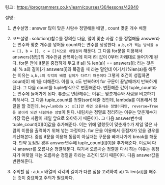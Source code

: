 링크 : 
https://programmers.co.kr/learn/courses/30/lessons/42840

설명 : 
1. 변수설명 : answer 많이 맞춘 사람수 정열해둘 배열 , count 맞춘 개수 배열 
2. 코드설명 : 
   solution()함수를 정의한 다음, 많이 맞춘 사람 수를 정열해둘 answer라는 변수와 맞춘 개수를 넣어둘 count라는 변수를 생성한다.
`a,b,c가 찍는 방식을 a = [], b = [], c = []식으로 배열정리` 해둔다.
   그 다음 for문을 이용해서 answers(정답)의 개수만큼 반복하는데 이때 i의 값이 0부터 차례대로 들어가게 된다.
   for문 안에 if문을 중첩하게 두고 if a[i % len(a)] == answers[i]: 라는 것은 a[i % a의 길이]가 answers[i]와 똑같을 때 라는 말인데 여기서 i%len(a)를 해주는 이유는
   `a,b,c의 각각의 배열 길이가 다르기 때문이다` 그렇게 조건이 성립하면 count[0] 에 1을 더해준다. 이를 b, c도 반복하며 for 구문이 끝날때까지 반복하게 된다.
   그 다음 count를 tuple형식으로 변환해준다. 변환해준 값이 tuple_count라는 변수에 들어가게 된다. 튜플로 변환해주는 이유는 맞춘개수와 사람을 비교하기 위해서다.
   그 다음 tuple_count를 정렬(sort)해줄 것인데, lambda를 이용해서 정렬을 할 것인데, `key=lambda x: x[1]만 하면 오름차순 정렬이지만, reverse=True를 붙이게 되면 내림차순 정렬`이 된다.
   내림차순 정렬로 정리하는 이유는 맞춘개수가 가장 많은 사람이 제일 앞으로 와야하기 때문이다.
   그 다음 answer변수에 tuple_count[0][0]값을 추가해준다. 이는 위에 말했듯이 맞춘개수가 제일 많은 사람의 이름을 출력하기 위해 넣는 과정이다.
   for 문을 이용해서 동점자가 있을 경우를 계산해본다. 중첩 if문을 이용해 동점이 아닐때는 구문을 빠져나가게 break를 해둔다.
   만약 동점일 경우 answer변수에 tuple_count[i][0]을 추가해준다.
   이로써 다시 answer를 오름차순 정렬해둔다.
   여기서 오름차순 정렬을 다시 하는 이유는 동점자가 여럿일 때는 오름차순 정렬을 하라는 조건이 있기 때문이다.
   다음 answer값을 반환해준다.
   
3. 주의할 점 :
a,b,c 배열의 각각의 길이가 다른 점을 고려하여 a[i % len(a)]를 해주는 것이 중요하고 주의가 필요하다.
   